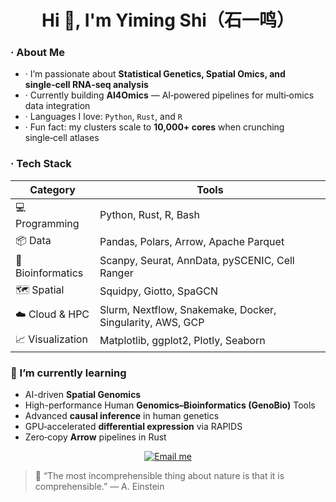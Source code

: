 <h1 align="center">Hi 👋, I'm Yiming Shi（石一鸣）</h1>


### · About Me

* · I’m passionate about **Statistical Genetics, Spatial Omics, and single‑cell RNA‑seq analysis**
* · Currently building **AI4Omics** — AI‑powered pipelines for multi‑omics data integration
* · Languages I love: `Python`, `Rust`, and `R`
* · Fun fact: my clusters scale to **10,000+ cores** when crunching single‑cell atlases

### · Tech Stack

| Category          | Tools                                                     |
| ----------------- | --------------------------------------------------------- |
| 💻 Programming    | Python, Rust, R, Bash                                     |
| 📦 Data           | Pandas, Polars, Arrow, Apache Parquet                     |
| 🧬 Bioinformatics | Scanpy, Seurat, AnnData, pySCENIC, Cell Ranger            |
| 🗺️ Spatial       | Squidpy, Giotto, SpaGCN                                   |
| ☁️ Cloud & HPC    | Slurm, Nextflow, Snakemake, Docker, Singularity, AWS, GCP |
| 📈 Visualization  | Matplotlib, ggplot2, Plotly, Seaborn                      |

### 🌱 I’m currently learning

* AI-driven **Spatial Genomics**
* High-performance Human **Genomics–Bioinformatics (GenoBio)** Tools
* Advanced **causal inference** in human genetics
* GPU‑accelerated **differential expression** via RAPIDS
* Zero‑copy **Arrow** pipelines in Rust

<!-- 🤝 Connect with Me -->
<p align="center">
  <a href="mailto:yimingshiww@gmail.com">
    <img src="https://img.shields.io/badge/email-EA4335?style=for-the-badge&logo=gmail&logoColor=white" alt="Email me" />
  </a>
</p>

> 📖 “The most incomprehensible thing about nature is that it is comprehensible.” — A. Einstein

</div>
